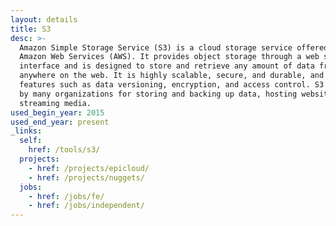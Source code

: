```yaml
---
layout: details
title: S3
desc: >-
  Amazon Simple Storage Service (S3) is a cloud storage service offered by
  Amazon Web Services (AWS). It provides object storage through a web service
  interface and is designed to store and retrieve any amount of data from
  anywhere on the web. It is highly scalable, secure, and durable, and provides
  features such as data versioning, encryption, and access control. S3 is used
  by many organizations for storing and backing up data, hosting websites, and
  streaming media.
used_begin_year: 2015
used_end_year: present
_links:
  self:
    href: /tools/s3/
  projects:
    - href: /projects/epicloud/
    - href: /projects/nuggets/
  jobs:
    - href: /jobs/fe/
    - href: /jobs/independent/
---
```

